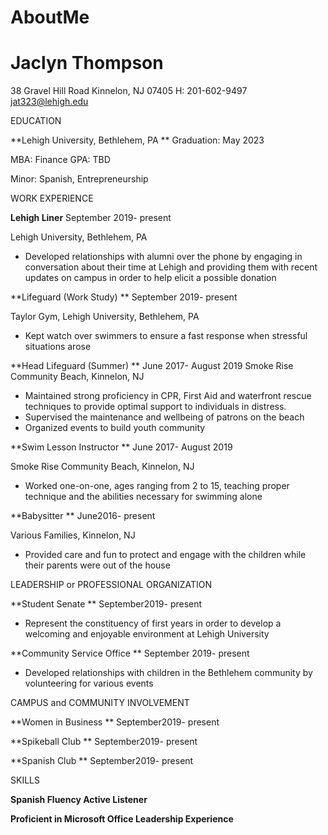 # AboutMe
# Jaclyn Thompson

38 Gravel Hill Road Kinnelon, NJ 07405 H: 201-602-9497  [jat323@lehigh.edu](mailto:jat323@lehigh.edu)

EDUCATION

**Lehigh University, Bethlehem, PA                                                                                    ** Graduation: May 2023

MBA: Finance                                                                                                                                                 GPA: TBD

Minor: Spanish, Entrepreneurship

WORK EXPERIENCE

**Lehigh Liner**                                                                                                                     September 2019- present

Lehigh University, Bethlehem, PA

- Developed relationships with alumni over the phone by engaging in conversation about their time at Lehigh and providing them with recent updates on campus in order to help elicit a possible donation

**Lifeguard (Work Study)    **                                                                                              September 2019- present

Taylor Gym, Lehigh University, Bethlehem, PA

- Kept watch over swimmers to ensure a fast response when stressful situations arose

**Head Lifeguard (Summer)                                                                                              ** June 2017- August 2019
Smoke Rise Community Beach, Kinnelon, NJ

- Maintained strong proficiency in CPR, First Aid and waterfront rescue techniques to provide optimal support to individuals in distress.
- Supervised the maintenance and wellbeing of patrons on the beach
- Organized events to build youth community

**Swim Lesson Instructor                                                                                                    ** June 2017- August 2019

Smoke Rise Community Beach, Kinnelon, NJ

- Worked one-on-one, ages ranging from 2 to 15, teaching proper technique and the abilities necessary for swimming alone

**Babysitter                                                                                                                                  ** June2016- present

Various Families, Kinnelon, NJ

- Provided care and fun to protect and engage with the children while their parents were out of the house

LEADERSHIP or PROFESSIONAL ORGANIZATION

**Student Senate                                                                                                                ** September2019- present

- Represent the constituency of first years in order to develop a welcoming and enjoyable environment at Lehigh University

**Community Service Office                                                                                                    ** September 2019- present

- Developed relationships with children in the Bethlehem community by volunteering for various events

CAMPUS and COMMUNITY INVOLVEMENT

**Women in Business                                                                                                          ** September2019- present

**Spikeball Club                                                                                                                  ** September2019- present

**Spanish Club                                                                                                                    ** September2019- present

SKILLS

**Spanish Fluency                                       Active Listener**

**Proficient in Microsoft Office                 Leadership Experience**